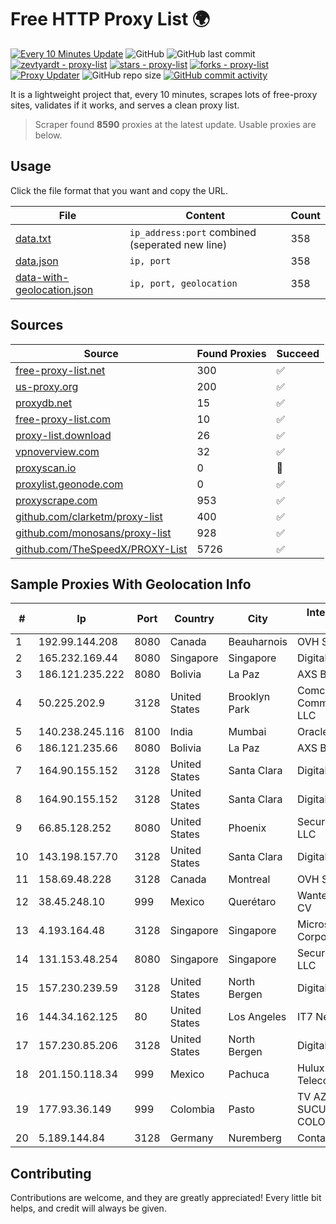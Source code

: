 
# Free HTTP Proxy List 🌍

[![Every 10 Minutes Update](https://github.com/mertguvencli/http-proxy-list/actions/workflows/main.yml/badge.svg?branch=main)](https://github.com/mertguvencli/http-proxy-list/actions/workflows/main.yml)
![GitHub](https://img.shields.io/github/license/mertguvencli/http-proxy-list)
![GitHub last commit](https://img.shields.io/github/last-commit/mertguvencli/http-proxy-list)
[![zevtyardt - proxy-list](https://img.shields.io/static/v1?label=zevtyardt&message=proxy-list&color=blue&logo=github)](https://github.com/zevtyardt/proxy-list "Go to GitHub repo")
[![stars - proxy-list](https://img.shields.io/github/stars/zevtyardt/proxy-list?style=social)](https://github.com/zevtyardt/proxy-list)
[![forks - proxy-list](https://img.shields.io/github/forks/zevtyardt/proxy-list?style=social)](https://github.com/zevtyardt/proxy-list)
[![Proxy Updater](https://github.com/zevtyardt/proxy-list/workflows/Proxy%20Updater/badge.svg)](https://github.com/zevtyardt/proxy-list/actions?query=workflow:"Proxy+Updater")
![GitHub repo size](https://img.shields.io/github/repo-size/zevtyardt/proxy-list)
[![GitHub commit activity](https://img.shields.io/github/commit-activity/m/zevtyardt/proxy-list?logo=commits)](https://github.com/zevtyardt/proxy-list/commits/main)

It is a lightweight project that, every 10 minutes, scrapes lots of free-proxy sites, validates if it works, and serves a clean proxy list.

> Scraper found **8590** proxies at the latest update. Usable proxies are below.

## Usage

Click the file format that you want and copy the URL.

|File|Content|Count|
|----|-------|-----|
|[data.txt](https://raw.githubusercontent.com/mertguvencli/http-proxy-list/main/proxy-list/data.txt)|`ip_address:port` combined (seperated new line)|358|
|[data.json](https://raw.githubusercontent.com/mertguvencli/http-proxy-list/main/proxy-list/data.json)|`ip, port`|358|
|[data-with-geolocation.json](https://raw.githubusercontent.com/mertguvencli/http-proxy-list/main/proxy-list/data-with-geolocation.json)|`ip, port, geolocation`|358|

## Sources

|Source|Found Proxies|Succeed|
|------|-------------|-------|
|[free-proxy-list.net](https://free-proxy-list.net)|300|✅|
|[us-proxy.org](https://www.us-proxy.org)|200|✅|
|[proxydb.net](http://proxydb.net)|15|✅|
|[free-proxy-list.com](https://free-proxy-list.com/?page=&port=&type%5B%5D=http&type%5B%5D=https&up_time=0&search=Search)|10|✅|
|[proxy-list.download](https://www.proxy-list.download/HTTP)|26|✅|
|[vpnoverview.com](https://vpnoverview.com/privacy/anonymous-browsing/free-proxy-servers)|32|✅|
|[proxyscan.io](https://www.proxyscan.io)|0|🚫|
|[proxylist.geonode.com](https://proxylist.geonode.com/api/proxy-list?limit=300&page=1&sort_by=lastChecked&sort_type=desc&protocols=http,https)|0|✅|
|[proxyscrape.com](https://api.proxyscrape.com/v2/?request=displayproxies&protocol=http&timeout=10000&country=all&ssl=all&anonymity=all)|953|✅|
|[github.com/clarketm/proxy-list](https://raw.githubusercontent.com/clarketm/proxy-list/master/proxy-list-raw.txt)|400|✅|
|[github.com/monosans/proxy-list](https://raw.githubusercontent.com/monosans/proxy-list/main/proxies/http.txt)|928|✅|
|[github.com/TheSpeedX/PROXY-List](https://raw.githubusercontent.com/TheSpeedX/PROXY-List/master/http.txt)|5726|✅|


## Sample Proxies With Geolocation Info

|#|Ip|Port|Country|City|Internet Service Provider|
|-|--|----|-------|----|-------------------------|
|1|192.99.144.208|8080|Canada|Beauharnois|OVH SAS|
|2|165.232.169.44|8080|Singapore|Singapore|DigitalOcean, LLC|
|3|186.121.235.222|8080|Bolivia|La Paz|AXS Bolivia S. A.|
|4|50.225.202.9|3128|United States|Brooklyn Park|Comcast Cable Communications, LLC|
|5|140.238.245.116|8100|India|Mumbai|Oracle Corporation|
|6|186.121.235.66|8080|Bolivia|La Paz|AXS Bolivia S. A.|
|7|164.90.155.152|3128|United States|Santa Clara|DigitalOcean, LLC|
|8|164.90.155.152|3128|United States|Santa Clara|DigitalOcean, LLC|
|9|66.85.128.252|8080|United States|Phoenix|Secured Servers LLC|
|10|143.198.157.70|3128|United States|Santa Clara|DigitalOcean, LLC|
|11|158.69.48.228|3128|Canada|Montreal|OVH SAS|
|12|38.45.248.10|999|Mexico|Querétaro|Wantelco SAS de CV|
|13|4.193.164.48|3128|Singapore|Singapore|Microsoft Corporation|
|14|131.153.48.254|8080|Singapore|Singapore|Secured Servers LLC|
|15|157.230.239.59|3128|United States|North Bergen|DigitalOcean, LLC|
|16|144.34.162.125|80|United States|Los Angeles|IT7 Networks Inc|
|17|157.230.85.206|3128|United States|North Bergen|DigitalOcean, LLC|
|18|201.150.118.34|999|Mexico|Pachuca|Hulux Telecomunicaciones|
|19|177.93.36.149|999|Colombia|Pasto|TV AZTECA SUCURSAL COLOMBIA|
|20|5.189.144.84|3128|Germany|Nuremberg|Contabo GmbH|



## Contributing

Contributions are welcome, and they are greatly appreciated! Every
little bit helps, and credit will always be given.

